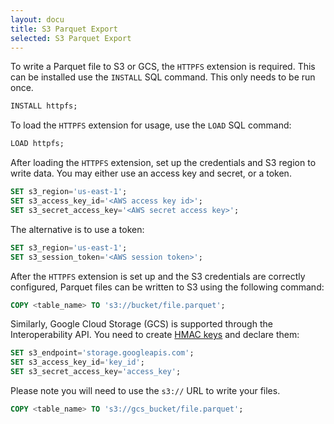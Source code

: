 ```yaml
---
layout: docu
title: S3 Parquet Export
selected: S3 Parquet Export
---
```


To write a Parquet file to S3 or GCS, the `HTTPFS` extension is required. This can be installed use the `INSTALL` SQL command. This only needs to be run once.

```sql
INSTALL httpfs;
```

To load the `HTTPFS` extension for usage, use the `LOAD` SQL command:

```sql
LOAD httpfs;
```

After loading the `HTTPFS` extension, set up the credentials and S3 region to write data. You may either use an access key and secret, or a token.

```sql
SET s3_region='us-east-1';
SET s3_access_key_id='<AWS access key id>';
SET s3_secret_access_key='<AWS secret access key>';
```

The alternative is to use a token:

```sql
SET s3_region='us-east-1';
SET s3_session_token='<AWS session token>';
```

After the `HTTPFS` extension is set up and the S3 credentials are correctly configured, Parquet files can be written to S3 using the following command:

```sql
COPY <table_name> TO 's3://bucket/file.parquet';
```

Similarly, Google Cloud Storage (GCS) is supported through the Interoperability API. You need to create [HMAC keys](https://console.cloud.google.com/storage/settings;tab=interoperability) and declare them:

```sql
SET s3_endpoint='storage.googleapis.com';
SET s3_access_key_id='key_id';
SET s3_secret_access_key='access_key';
```

Please note you will need to use the `s3://` URL to write your files.

```sql
COPY <table_name> TO 's3://gcs_bucket/file.parquet';
```
